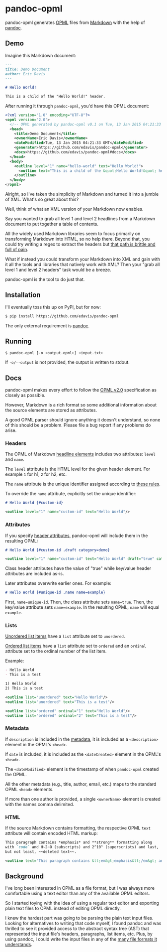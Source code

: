 pandoc-opml
===========

pandoc-opml generates [OPML] files from [Markdown] with the help of [pandoc].

[OPML]: http://dev.opml.org/spec2.html
[Markdown]: http://johnmacfarlane.net/pandoc/README.html#pandocs-markdown
[pandoc]: http://johnmacfarlane.net/pandoc/

Demo
----

Imagine this Markdown document:

```markdown
---
title: Demo Document
author: Eric Davis
---

# Hello World!

This is a child of the "Hello World!" header.
```

After running it through `pandoc-opml`, you'd have this OPML document:

```xml
<?xml version="1.0" encoding="UTF-8"?>
<opml version="2.0">
  <!-- OPML generated by pandoc-opml v0.1 on Tue, 13 Jan 2015 04:21:33 GMT -->
  <head>
    <title>Demo Document</title>
    <ownerName>Eric Davis</ownerName>
    <dateModified>Tue, 13 Jan 2015 04:21:33 GMT</dateModified>
    <generator>https://github.com/edavis/pandoc-opml</generator>
    <docs>https://github.com/edavis/pandoc-opml#docs</docs>
  </head>
  <body>
    <outline level="1" name="hello-world" text="Hello World!">
      <outline text="This is a child of the &quot;Hello World!&quot; header."/>
    </outline>
  </body>
</opml>
```

Alright, so I've taken the simplicity of Markdown and turned it into a
jumble of XML. What's so great about this?

Well, think of what an XML version of your Markdown now enables.

Say you wanted to grab all level 1 and level 2 headlines from a
Markdown document to put together a table of contents.

All the widely used Markdown libraries seem to focus primarily on
transforming Markdown into HTML, so no help there. Beyond that, you
could try writing a regex to extract the headers but [that path is
brittle and full of pain][regex quote].

What if instead you could transform your Markdown into XML and gain
with it all the tools and libraries that natively work with XML? Then
your "grab all level 1 and level 2 headers" task would be a breeze.

pandoc-opml is the tool to do just that.

[regex quote]: http://blog.codinghorror.com/regular-expressions-now-you-have-two-problems/

Installation
------------

I'll eventually toss this up on PyPI, but for now:

```bash
$ pip install https://github.com/edavis/pandoc-opml
```

The only external requirement is [pandoc].

Running
-------

```bash
$ pandoc-opml [-o <output.opml>] <input.txt>
```

If `-o/--output` is not provided, the output is written to stdout.

Docs
----

pandoc-opml makes every effort to follow the [OPML v2.0][OPML]
specification as closely as possible.

However, Markdown is a rich format so some additional information
about the source elements are stored as attributes.

A good OPML parser should ignore anything it doesn't understand, so
none of this should be a problem. Please file a bug report if any
problems do arise.

### Headers

The OPML of Markdown [headline elements][headlines] includes two
attributes: `level` and `name`.

The `level` attribute is the HTML level for the given header
element. For example `1` for h1, `2` for h2, etc.

The `name` attribute is the unique identifier assigned according to
[these rules][unique ids].

[headlines]: http://johnmacfarlane.net/pandoc/README.html#headers
[unique ids]: http://johnmacfarlane.net/pandoc/README.html#extension-auto_identifiers

To override the `name` attribute, explicitly set the unique identifier:

```markdown
# Hello World {#custom-id}
```

```xml
<outline level="1" name="custom-id" text="Hello World"/>
```

### Attributes

If you specify [header attributes], pandoc-opml will include them in
the resulting OPML:

```markdown
# Hello World {#custom-id .draft category=demo}
```

```xml
<outline level="1" name="custom-id" text="Hello World" draft="true" category="demo"/>
```

Class header attributes have the value of "true" while key/value
header attributes are included as-is.

Later attributes overwrite earlier ones. For example:

```markdown
# Hello World {#unique-id .name name=example}
```

First, `name=unique-id`. Then, the class attribute sets
`name=true`. Then, the key/value attribute sets `name=example`. In the
resulting OPML, `name` will equal `example`.

[header attributes]: http://johnmacfarlane.net/pandoc/README.html#extension-header_attributes

### Lists

[Unordered list items][unordered lists] have a `list` attribute set to
`unordered`.

[Ordered list items][ordered lists] have a `list` attribute set to
`ordered` and an `ordinal` attribute set to the ordinal number of the
list item.

Example:

```markdown
- Hello World
- This is a test

1) Hello World
2) This is a test
```

```xml
<outline list="unordered" text="Hello World"/>
<outline list="unordered" text="This is a test"/>

<outline list="ordered" ordinal="1" text="Hello World"/>
<outline list="ordered" ordinal="2" text="This is a test"/>
```

[list elements]: http://johnmacfarlane.net/pandoc/README.html#lists
[unordered lists]: http://johnmacfarlane.net/pandoc/README.html#bullet-lists
[ordered lists]: http://johnmacfarlane.net/pandoc/README.html#ordered-lists

### Metadata

If `description` is included in the [metadata], it is included as a
`<description>` element in the OPML's `<head>`.

If `date` is included, it is included as the `<dateCreated>` element
in the OPML's `<head>`.

The `<dateModified>` element is the timestamp of when `pandoc-opml`
created the OPML.

All the other metadata (e.g., title, author, email, etc.) maps to the
standard OPML `<head>` elements.

If more than one author is provided, a single `<ownerName>` element is
created with the names comma delimited.

[metadata]: http://johnmacfarlane.net/pandoc/README.html#metadata-blocks

### HTML

If the source Markdown contains formatting, the respective OPML `text`
attribute will contain encoded HTML markup:

```markdown
This paragraph contains *emphasis* and **strong** formatting along
with `code` and H~2~O (subscripts) and 2^10^ (superscripts) and last,
but not least, ~~deleted text~~.
```

```xml
<outline text="This paragraph contains &lt;em&gt;emphasis&lt;/em&gt; and &lt;strong&gt;strong&lt;/strong&gt; formatting along with &lt;code&gt;code&lt;/code&gt; and H&lt;sub&gt;2&lt;/sub&gt;O (subscripts) and 2&lt;sup&gt;10&lt;/sup&gt; (superscripts) and last, but not least, &lt;del&gt;deleted text&lt;/del&gt;."/>
```

Background
----------

I've long been interested in OPML as a file format, but I was always
more comfortable using a text editor than any of the available OPML
editors.

So I started toying with the idea of using a regular text editor and
exporting plain text files to OPML instead of editing OPML
directly.

I knew the hardest part was going to be parsing the plain text input
files. Looking for alternatives to writing that code myself, I found
pandoc and was thrilled to see it provided access to the abstract
syntax tree (AST) that represented the input file's headers,
paragraphs, list items, etc. Plus, by using pandoc, I could write the
input files in any of the [many file formats it understands][inputs].

[inputs]: http://johnmacfarlane.net/pandoc/README.html#description
